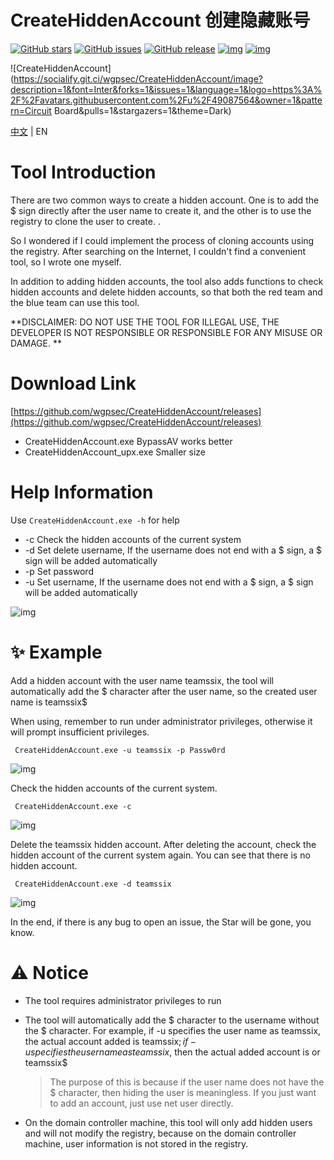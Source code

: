 # CreateHiddenAccount 创建隐藏账号



[![GitHub stars](https://img.shields.io/github/stars/wgpsec/CreateHiddenAccount)](https://github.com/wgpsec/CreateHiddenAccount) [![GitHub issues](https://img.shields.io/github/issues/wgpsec/CreateHiddenAccount)](https://github.com/wgpsec/CreateHiddenAccount/issues) [![GitHub release](https://img.shields.io/github/release/wgpsec/CreateHiddenAccount)](https://github.com/wgpsec/CreateHiddenAccount/releases)  [![img](https://img.shields.io/badge/author-TeamsSix-blueviolet)](https://github.com/teamssix) [![img](https://img.shields.io/badge/WgpSec-%E7%8B%BC%E7%BB%84%E5%AE%89%E5%85%A8%E5%9B%A2%E9%98%9F-blue)](https://github.com/wgpsec)

![CreateHiddenAccount](https://socialify.git.ci/wgpsec/CreateHiddenAccount/image?description=1&font=Inter&forks=1&issues=1&language=1&logo=https%3A%2F%2Favatars.githubusercontent.com%2Fu%2F49087564&owner=1&pattern=Circuit Board&pulls=1&stargazers=1&theme=Dark)

[中文](https://github.com/wgpsec/CreateHiddenAccount/readme_zh.md) | EN

# Tool Introduction

There are two common ways to create a hidden account. One is to add the $ sign directly after the user name to create it, and the other is to use the registry to clone the user to create. .

So I wondered if I could implement the process of cloning accounts using the registry. After searching on the Internet, I couldn't find a convenient tool, so I wrote one myself.

In addition to adding hidden accounts, the tool also adds functions to check hidden accounts and delete hidden accounts, so that both the red team and the blue team can use this tool.

**DISCLAIMER: DO NOT USE THE TOOL FOR ILLEGAL USE, THE DEVELOPER IS NOT RESPONSIBLE OR RESPONSIBLE FOR ANY MISUSE OR DAMAGE. **

# Download Link

[https://github.com/wgpsec/CreateHiddenAccount/releases](https://github.com/wgpsec/CreateHiddenAccount/releases)

- CreateHiddenAccount.exe           BypassAV works better
- CreateHiddenAccount_upx.exe   Smaller size

# Help Information

Use `CreateHiddenAccount.exe -h` for help

- -c  Check the hidden accounts of the current system
- -d  Set delete username, If the username does not end with a $ sign, a $ sign will be added automatically
- -p  Set password
- -u Set username, If the username does not end with a $ sign, a $ sign will be added automatically

![img](file:///Users/dora/Documents/tools/07%E5%86%85%E7%BD%91/17%E6%9D%83%E9%99%90%E7%BB%B4%E6%8C%81/%E9%9A%90%E8%97%8F%E8%B4%A6%E5%8F%B7/CreateHiddenAccount/CreateHiddenAccount/images/1.png?lastModify=1642420470)

# ✨ Example

Add a hidden account with the user name teamssix, the tool will automatically add the $ character after the user name, so the created user name is teamssix$

When using, remember to run under administrator privileges, otherwise it will prompt insufficient privileges.

```
 CreateHiddenAccount.exe -u teamssix -p Passw0rd
```

![img](file:///Users/dora/Documents/tools/07%E5%86%85%E7%BD%91/17%E6%9D%83%E9%99%90%E7%BB%B4%E6%8C%81/%E9%9A%90%E8%97%8F%E8%B4%A6%E5%8F%B7/CreateHiddenAccount/CreateHiddenAccount/images/2.png?lastModify=1642420470)

Check the hidden accounts of the current system.

```
 CreateHiddenAccount.exe -c
```

![img](file:///Users/dora/Documents/tools/07%E5%86%85%E7%BD%91/17%E6%9D%83%E9%99%90%E7%BB%B4%E6%8C%81/%E9%9A%90%E8%97%8F%E8%B4%A6%E5%8F%B7/CreateHiddenAccount/CreateHiddenAccount/images/3.png?lastModify=1642420470)

Delete the teamssix hidden account. After deleting the account, check the hidden account of the current system again. You can see that there is no hidden account.

```
 CreateHiddenAccount.exe -d teamssix
```

![img](file:///Users/dora/Documents/tools/07%E5%86%85%E7%BD%91/17%E6%9D%83%E9%99%90%E7%BB%B4%E6%8C%81/%E9%9A%90%E8%97%8F%E8%B4%A6%E5%8F%B7/CreateHiddenAccount/CreateHiddenAccount/images/4.png?lastModify=1642420470)

In the end, if there is any bug to open an issue, the Star will be gone, you know.

# ⚠️ Notice

- The tool requires administrator privileges to run

- The tool will automatically add the $ character to the username without the $ character. For example, if -u specifies the user name as teamssix, the actual account added is teamssix$; if -u specifies the user name as teamssix$, then the actual added account is or teamssix$

  >  The purpose of this is because if the user name does not have the $ character, then hiding the user is meaningless. If you just want to add an account, just use net user directly.

- On the domain controller machine, this tool will only add hidden users and will not modify the registry, because on the domain controller machine, user information is not stored in the registry.
